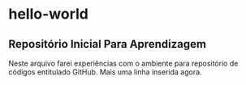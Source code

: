 # hello-world
Repositório Inicial Para Aprendizagem
-------------------------------------
Neste arquivo farei experiências com o ambiente para repositório de códigos entitulado GitHub.
Mais uma linha inserida agora.
